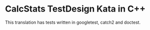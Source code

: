 CalcStats TestDesign Kata in C++
=================================

This translation has tests written in googletest, catch2 and doctest.


